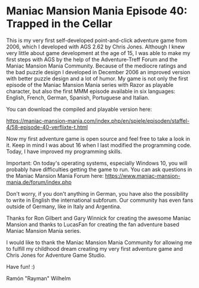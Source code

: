 # Maniac Mansion Mania Episode 40: Trapped in the Cellar

This is my very first self-developed point-and-click adventure game from 2006, which I developed with AGS 2.62 by Chris Jones. 
Although I knew very little about game development at the age of 15, I was able to make my first steps with AGS by the help of 
the Adventure-Treff Forum and the Maniac Mansion Mania Community. 
Because of the mediocre ratings and the bad puzzle design I developed in December 2006 an improved version with better puzzle design and a lot of humor. 
My game is not only the first episode of the Maniac Mansion Mania series with Razor as playable character, 
but also the first MMM episode available in six languages: English, French, German, Spanish, Portuguese and Italian. 

You can download the compiled and playable version here: 

https://maniac-mansion-mania.com/index.php/en/spiele/episoden/staffel-4/58-episode-40-verflixte-t.html 

Now my first adventure game is open source and feel free to take a look in it. 
Keep in mind I was about 16 when I last modified the programming code. Today, I have improved my programming skills. 

Important: On today's operating systems, especially Windows 10, you will probably have difficulties getting the game to run. 
You can ask questions in the Maniac Mansion Mania Forum here: https://www.maniac-mansion-mania.de/forum/index.php 

Don't worry, if you don't anything in German, you have also the possibility to write in English the international subforum. 
Our community has even fans outside of Germany, like in Italy and Argentina. 

Thanks for Ron Gilbert and Gary Winnick for creating the awesome Maniac Mansion and thanks to LucasFan for creating 
the fan adventure based Maniac Mansion Mania series. 

I would like to thank the Maniac Mansion Mania Community for allowing me to fulfill my childhood dream 
creating my very first adventure game and Chris Jones for Adventure Game Studio.

Have fun! :)

Ramón "Rayman" Wilhelm

